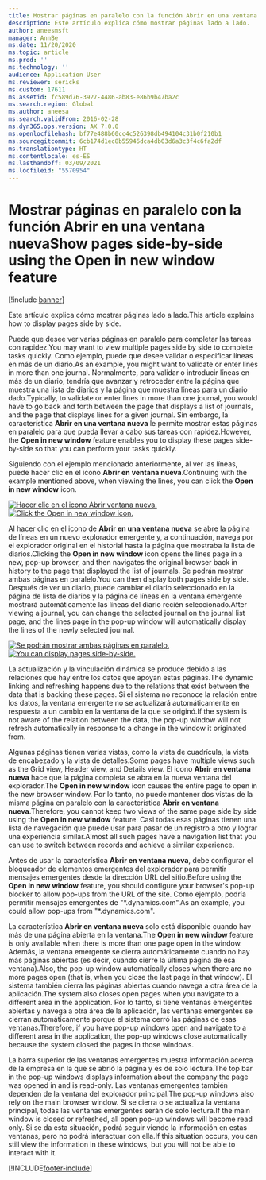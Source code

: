 ```yaml
---
title: Mostrar páginas en paralelo con la función Abrir en una ventana nueva
description: Este artículo explica cómo mostrar páginas lado a lado.
author: aneesmsft
manager: AnnBe
ms.date: 11/20/2020
ms.topic: article
ms.prod: ''
ms.technology: ''
audience: Application User
ms.reviewer: sericks
ms.custom: 17611
ms.assetid: fc589d76-3927-4486-ab83-e86b9b47ba2c
ms.search.region: Global
ms.author: aneesa
ms.search.validFrom: 2016-02-28
ms.dyn365.ops.version: AX 7.0.0
ms.openlocfilehash: bf77e488b60cc4c526398db494104c31b0f210b1
ms.sourcegitcommit: 6cb174d1ec8b55946dca4db03d6a3c3f4c6fa2df
ms.translationtype: HT
ms.contentlocale: es-ES
ms.lasthandoff: 03/09/2021
ms.locfileid: "5570954"
---
```

# <a name="show-pages-side-by-side-using-the-open-in-new-window-feature"></a><span data-ttu-id="ecab6-103">Mostrar páginas en paralelo con la función Abrir en una ventana nueva</span><span class="sxs-lookup"><span data-stu-id="ecab6-103">Show pages side-by-side using the Open in new window feature</span></span>

[!include [banner](../includes/banner.md)]

<span data-ttu-id="ecab6-104">Este artículo explica cómo mostrar páginas lado a lado.</span><span class="sxs-lookup"><span data-stu-id="ecab6-104">This article explains how to display pages side by side.</span></span>

<span data-ttu-id="ecab6-105">Puede que desee ver varias páginas en paralelo para completar las tareas con rapidez.</span><span class="sxs-lookup"><span data-stu-id="ecab6-105">You may want to view multiple pages side by side to complete tasks quickly.</span></span> <span data-ttu-id="ecab6-106">Como ejemplo, puede que desee validar o especificar líneas en más de un diario.</span><span class="sxs-lookup"><span data-stu-id="ecab6-106">As an example, you might want to validate or enter lines in more than one journal.</span></span> <span data-ttu-id="ecab6-107">Normalmente, para validar o introducir líneas en más de un diario, tendría que avanzar y retroceder entre la página que muestra una lista de diarios y la página que muestra líneas para un diario dado.</span><span class="sxs-lookup"><span data-stu-id="ecab6-107">Typically, to validate or enter lines in more than one journal, you would have to go back and forth between the page that displays a list of journals, and the page that displays lines for a given journal.</span></span> <span data-ttu-id="ecab6-108">Sin embargo, la característica **Abrir en una ventana nueva** le permite mostrar estas páginas en paralelo para que pueda llevar a cabo sus tareas con rapidez.</span><span class="sxs-lookup"><span data-stu-id="ecab6-108">However, the **Open in new window** feature enables you to display these pages side-by-side so that you can perform your tasks quickly.</span></span>

<span data-ttu-id="ecab6-109">Siguiendo con el ejemplo mencionado anteriormente, al ver las líneas, puede hacer clic en el icono **Abrir en ventana nueva**.</span><span class="sxs-lookup"><span data-stu-id="ecab6-109">Continuing with the example mentioned above, when viewing the lines, you can click the **Open in new window** icon.</span></span>

<span data-ttu-id="ecab6-110">[![Hacer clic en el icono Abrir ventana nueva.](./media/open-in-new-window-icon.png)](./media/open-in-new-window-icon.png)</span><span class="sxs-lookup"><span data-stu-id="ecab6-110">[![Click the Open in new window icon.](./media/open-in-new-window-icon.png)](./media/open-in-new-window-icon.png)</span></span>

<span data-ttu-id="ecab6-111">Al hacer clic en el icono de **Abrir en una ventana nueva** se abre la página de líneas en un nuevo explorador emergente y, a continuación, navega por el explorador original en el historial hasta la página que mostraba la lista de diarios.</span><span class="sxs-lookup"><span data-stu-id="ecab6-111">Clicking the **Open in new window** icon opens the lines page in a new, pop-up browser, and then navigates the original browser back in history to the page that displayed the list of journals.</span></span> <span data-ttu-id="ecab6-112">Se podrán mostrar ambas páginas en paralelo.</span><span class="sxs-lookup"><span data-stu-id="ecab6-112">You can then display both pages side by side.</span></span> <span data-ttu-id="ecab6-113">Después de ver un diario, puede cambiar el diario seleccionado en la página de lista de diarios y la página de líneas en la ventana emergente mostrará automáticamente las líneas del diario recién seleccionado.</span><span class="sxs-lookup"><span data-stu-id="ecab6-113">After viewing a journal, you can change the selected journal on the journal list page, and the lines page in the pop-up window will automatically display the lines of the newly selected journal.</span></span>

<span data-ttu-id="ecab6-114">[![Se podrán mostrar ambas páginas en paralelo.](./media/pages-show-side-by-side.png)](./media/pages-show-side-by-side.png)</span><span class="sxs-lookup"><span data-stu-id="ecab6-114">[![You can display pages side-by-side.](./media/pages-show-side-by-side.png)](./media/pages-show-side-by-side.png)</span></span>

<span data-ttu-id="ecab6-115">La actualización y la vinculación dinámica se produce debido a las relaciones que hay entre los datos que apoyan estas páginas.</span><span class="sxs-lookup"><span data-stu-id="ecab6-115">The dynamic linking and refreshing happens due to the relations that exist between the data that is backing these pages.</span></span> <span data-ttu-id="ecab6-116">Si el sistema no reconoce la relación entre los datos, la ventana emergente no se actualizará automáticamente en respuesta a un cambio en la ventana de la que se originó.</span><span class="sxs-lookup"><span data-stu-id="ecab6-116">If the system is not aware of the relation between the data, the pop-up window will not refresh automatically in response to a change in the window it originated from.</span></span>

<span data-ttu-id="ecab6-117">Algunas páginas tienen varias vistas, como la vista de cuadrícula, la vista de encabezado y la vista de detalles.</span><span class="sxs-lookup"><span data-stu-id="ecab6-117">Some pages have multiple views such as the Grid view, Header view, and Details view.</span></span> <span data-ttu-id="ecab6-118">El icono **Abrir en ventana nueva** hace que la página completa se abra en la nueva ventana del explorador.</span><span class="sxs-lookup"><span data-stu-id="ecab6-118">The **Open in new window** icon causes the entire page to open in the new browser window.</span></span> <span data-ttu-id="ecab6-119">Por lo tanto, no puede mantener dos vistas de la misma página en paralelo con la característica **Abrir en ventana nueva**.</span><span class="sxs-lookup"><span data-stu-id="ecab6-119">Therefore, you cannot keep two views of the same page side by side using the **Open in new window** feature.</span></span> <span data-ttu-id="ecab6-120">Casi todas esas páginas tienen una lista de navegación que puede usar para pasar de un registro a otro y lograr una experiencia similar.</span><span class="sxs-lookup"><span data-stu-id="ecab6-120">Almost all such pages have a navigation list that you can use to switch between records and achieve a similar experience.</span></span>

<span data-ttu-id="ecab6-121">Antes de usar la característica **Abrir en ventana nueva**, debe configurar el bloqueador de elementos emergentes del explorador para permitir mensajes emergentes desde la dirección URL del sitio.</span><span class="sxs-lookup"><span data-stu-id="ecab6-121">Before using the **Open in new window** feature, you should configure your browser's pop-up blocker to allow pop-ups from the URL of the site.</span></span> <span data-ttu-id="ecab6-122">Como ejemplo, podría permitir mensajes emergentes de "\*.dynamics.com".</span><span class="sxs-lookup"><span data-stu-id="ecab6-122">As an example, you could allow pop-ups from "\*.dynamics.com".</span></span>

<span data-ttu-id="ecab6-123">La característica **Abrir en ventana nueva** solo está disponible cuando hay más de una página abierta en la ventana.</span><span class="sxs-lookup"><span data-stu-id="ecab6-123">The **Open in new window** feature is only available when there is more than one page open in the window.</span></span> <span data-ttu-id="ecab6-124">Además, la ventana emergente se cierra automáticamente cuando no hay más páginas abiertas (es decir, cuando cierre la última página de esa ventana).</span><span class="sxs-lookup"><span data-stu-id="ecab6-124">Also, the pop-up window automatically closes when there are no more pages open (that is, when you close the last page in that window).</span></span> <span data-ttu-id="ecab6-125">El sistema también cierra las páginas abiertas cuando navega a otra área de la aplicación.</span><span class="sxs-lookup"><span data-stu-id="ecab6-125">The system also closes open pages when you navigate to a different area in the application.</span></span> <span data-ttu-id="ecab6-126">Por lo tanto, si tiene ventanas emergentes abiertas y navega a otra área de la aplicación, las ventanas emergentes se cierran automáticamente porque el sistema cerró las páginas de esas ventanas.</span><span class="sxs-lookup"><span data-stu-id="ecab6-126">Therefore, if you have pop-up windows open and navigate to a different area in the application, the pop-up windows close automatically because the system closed the pages in those windows.</span></span>

<span data-ttu-id="ecab6-127">La barra superior de las ventanas emergentes muestra información acerca de la empresa en la que se abrió la página y es de solo lectura.</span><span class="sxs-lookup"><span data-stu-id="ecab6-127">The top bar in the pop-up windows displays information about the company the page was opened in and is read-only.</span></span> <span data-ttu-id="ecab6-128">Las ventanas emergentes también dependen de la ventana del explorador principal.</span><span class="sxs-lookup"><span data-stu-id="ecab6-128">The pop-up windows also rely on the main browser window.</span></span> <span data-ttu-id="ecab6-129">Si se cierra o se actualiza la ventana principal, todas las ventanas emergentes serán de solo lectura.</span><span class="sxs-lookup"><span data-stu-id="ecab6-129">If the main window is closed or refreshed, all open pop-up windows will become read only.</span></span> <span data-ttu-id="ecab6-130">Si se da esta situación, podrá seguir viendo la información en estas ventanas, pero no podrá interactuar con ella.</span><span class="sxs-lookup"><span data-stu-id="ecab6-130">If this situation occurs, you can still view the information in these windows, but you will not be able to interact with it.</span></span>


[!INCLUDE[footer-include](../../../includes/footer-banner.md)]